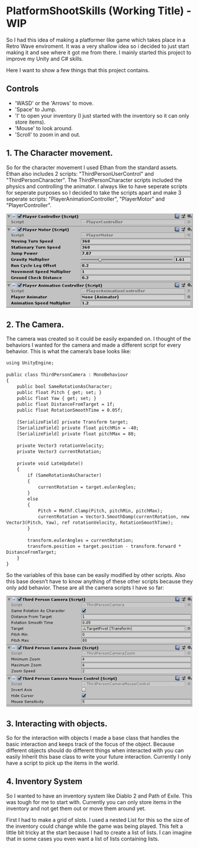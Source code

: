 # PlatformShootSkills (Working Title) - WIP

So I had this idea of making a platformer like game which takes place in a Retro Wave enviroment. It was a very shallow idea so i decided to just start making it and see where it got me from there. I mainly started this project to improve my Unity and C# skills.

Here I want to show a few things that this project contains.

## Controls
* 'WASD' or the 'Arrows' to move.
* 'Space' to Jump.
* 'I' to open your inventory (I just started with the inventory so it can only store items).
* 'Mouse' to look around.
* 'Scroll' to zoom in and out.

## 1. The Character movement.
So for the character movement I used Ethan from the standard assets. Ethan also includes 2 scripts: "ThirdPersonUserControl" and "ThirdPersonCharacter". The ThirdPersonCharacter scripts included the physics and controlling the animator. I always like to have seperate scripts for seperate purposes so I decided to take the scripts apart and make 3 seperate scripts: "PlayerAnimationController", "PlayerMotor" and "PlayerController". 

![Player Scripts](/Images/Character.PNG)

## 2. The Camera.
The camera was created so it could be easily expanded on. I thought of the behaviors I wanted for the camera and made a different script for every behavior. This is what the camera’s base looks like: 

```Unity
using UnityEngine;

public class ThirdPersonCamera : MonoBehaviour
{
    public bool SameRotationAsCharacter;
    public float Pitch { get; set; }
    public float Yaw { get; set; }
    public float DistanceFromTarget = 1f;
    public float RotationSmoothTime = 0.05f;

    [SerializeField] private Transform target;
    [SerializeField] private float pitchMin = -40;
    [SerializeField] private float pitchMax = 80;

    private Vector3 rotationVelocity;
    private Vector3 currentRotation;

    private void LateUpdate()
    {
        if (SameRotationAsCharacter)
        {
            currentRotation = target.eulerAngles;
        }
        else
        {
            Pitch = Mathf.Clamp(Pitch, pitchMin, pitchMax);
            currentRotation = Vector3.SmoothDamp(currentRotation, new Vector3(Pitch, Yaw), ref rotationVelocity, RotationSmoothTime);
        }

        transform.eulerAngles = currentRotation;
        transform.position = target.position - transform.forward * DistanceFromTarget;
    }
}
```

So the variables of this base can be easily modified by other scripts. Also this base doesn’t have to know anything of these other scripts because they only add behavior. These are all the camera scripts I have so far:

![Camera Scripts](/Images/Camera.PNG)

## 3. Interacting with objects.
So for the interaction with objects I made a base class that handles the basic interaction and keeps track of the focus of the object. Because different objects should do different things when interacted with you can easily Inherit this base class to write your future interaction. Currently I only have a script to pick up the items in the world. 

## 4. Inventory System
So I wanted to have an inventory system like Diablo 2 and Path of Exile. This was tough for me to start with. Currently you can only store items in the inventory and not get them out or move them around yet.

First I had to make a grid of slots. I used a nested List for this so the size of the inventory could change while the game was being played. This felt a little bit tricky at the start because I had to create a list of lists. I can imagine that in some cases you even want a list of lists containing lists. 



